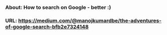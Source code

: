 ### About: How to search on Google - better :)

### URL: https://medium.com/@manojkumardbe/the-adventures-of-google-search-bfb2e7324148
